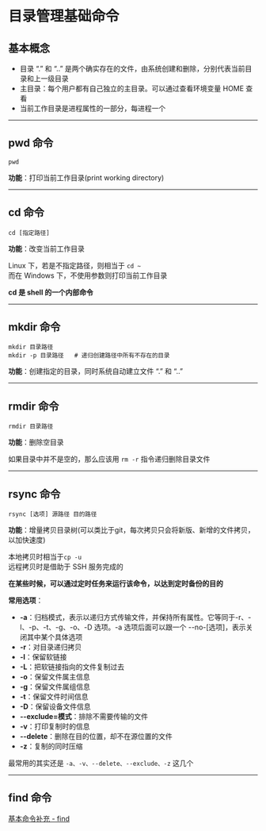 # 目录管理基础命令
## 基本概念
* 目录 “.” 和 “..” 是两个确实存在的文件，由系统创建和删除，分别代表当前目录和上一级目录  
* 主目录：每个用户都有自己独立的主目录。可以通过查看环境变量 HOME 查看  
* 当前工作目录是进程属性的一部分，每进程一个  

-------------
## pwd 命令
``` Shell
pwd
```

**功能**：打印当前工作目录(print working directory)   

--------------
## cd 命令
``` Shell
cd [指定路径]
```

**功能**：改变当前工作目录  

Linux 下，若是不指定路径，则相当于 `cd ~`  
而在 Windows 下，不使用参数则打印当前工作目录  

**cd 是 shell 的一个内部命令**

--------------
## mkdir 命令
``` Shell
mkdir 目录路径
mkdir -p 目录路径   # 递归创建路径中所有不存在的目录
```

**功能**：创建指定的目录，同时系统自动建立文件 “.” 和 “..”  

----------------
## rmdir 命令
``` Shell
rmdir 目录路径
```

**功能**：删除空目录  

如果目录中并不是空的，那么应该用 `rm -r` 指令递归删除目录文件  

---------------
## rsync 命令
``` Shell
rsync [选项] 源路径 目的路径
```

**功能**：增量拷贝目录树(可以类比于git，每次拷贝只会将新版、新增的文件拷贝，以加快速度)  

本地拷贝时相当于`cp -u`  
远程拷贝时是借助于 SSH 服务完成的  

**在某些时候，可以通过定时任务来运行该命令，以达到定时备份的目的**  

**常用选项**：  
* **-a**：归档模式，表示以递归方式传输文件，并保持所有属性。它等同于-r、-l、-p、-t、-g、-o、-D 选项。-a 选项后面可以跟一个 --no-\[选项]，表示关闭其中某个具体选项  
* **-r**：对目录递归拷贝  
* **-l**：保留软链接  
* **-L**：把软链接指向的文件复制过去  
* **-o**：保留文件属主信息  
* **-g**：保留文件属组信息  
* **-t**：保留文件时间信息  
* **-D**：保留设备文件信息  
* **--exclude=模式**：排除不需要传输的文件  
* **-v**：打印复制时的信息  
* **--delete**：删除在目的位置，却不在源位置的文件  
* **-z**：复制的同时压缩  

最常用的其实还是 `-a、-v、--delete、--exclude、-z` 这几个

--------------
## find 命令
[基本命令补充 - find](../1-2.开始使用/基本命令补充.md#find)